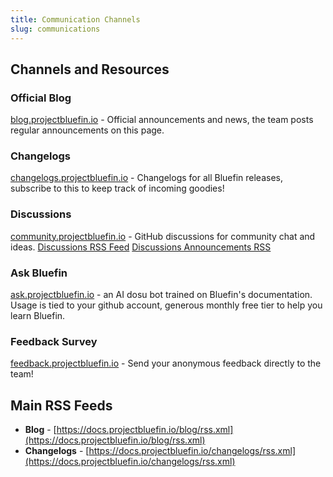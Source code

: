```yaml
---
title: Communication Channels
slug: communications
---
```


## Channels and Resources

### Official Blog

[blog.projectbluefin.io](https://blog.projectbluefin.io/) - Official announcements and news, the team posts regular announcements on this page.

### Changelogs

[changelogs.projectbluefin.io](https://changelogs.projectbluefin.io) - Changelogs for all Bluefin releases, subscribe to this to keep track of incoming goodies!

### Discussions

[community.projectbluefin.io](https://community.projectbluefin.io) - GitHub discussions for community chat and ideas.
[Discussions RSS Feed](https://github.com/ublue-os/bluefin/discussions.atom)
[Discussions Announcements RSS](https://github.com/ublue-os/bluefin/discussions.atom?discussions_q=is%3Aopen+label%3Aannouncements)

### Ask Bluefin

[ask.projectbluefin.io](https://ask.projectbluefin.io) - an AI dosu bot trained on Bluefin's documentation. Usage is tied to your github account, generous monthly free tier to help you learn Bluefin.

### Feedback Survey

[feedback.projectbluefin.io](https://feedback.projectbluefin.io) - Send your anonymous feedback directly to the team!

## Main RSS Feeds

- **Blog** - [https://docs.projectbluefin.io/blog/rss.xml](https://docs.projectbluefin.io/blog/rss.xml)
- **Changelogs** - [https://docs.projectbluefin.io/changelogs/rss.xml](https://docs.projectbluefin.io/changelogs/rss.xml)
